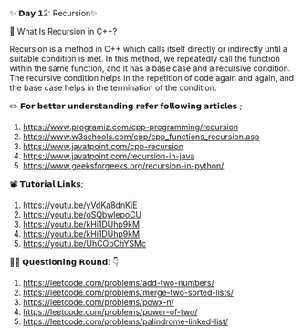✨ 𝗗𝗮𝘆 𝟭2: Recursion✨

📌 What Is Recursion in C++?

Recursion is a method in C++ which calls itself directly or indirectly until a suitable condition is met. In this method, we repeatedly call the function within the same function, and it has a base case and a recursive condition. The recursive condition helps in the repetition of code again and again, and the base case helps in the termination of the condition.

✏️ 𝗙𝗼𝗿 𝗯𝗲𝘁𝘁𝗲𝗿 𝘂𝗻𝗱𝗲𝗿𝘀𝘁𝗮𝗻𝗱𝗶𝗻𝗴 𝗿𝗲𝗳𝗲𝗿 𝗳𝗼𝗹𝗹𝗼𝘄𝗶𝗻𝗴 𝗮𝗿𝘁𝗶𝗰𝗹𝗲𝘀 ;

1. https://www.programiz.com/cpp-programming/recursion
2. https://www.w3schools.com/cpp/cpp_functions_recursion.asp
3. https://www.javatpoint.com/cpp-recursion
4. https://www.javatpoint.com/recursion-in-java
5. https://www.geeksforgeeks.org/recursion-in-python/

📽️ 𝗧𝘂𝘁𝗼𝗿𝗶𝗮𝗹 𝗟𝗶𝗻𝗸𝘀;

1. https://youtu.be/yVdKa8dnKiE
2. https://youtu.be/oSQbwlepoCU
3. https://youtu.be/kHi1DUhp9kM
4. https://youtu.be/kHi1DUhp9kM
5. https://youtu.be/UhCObChYSMc

👨‍💻 𝗤𝘂𝗲𝘀𝘁𝗶𝗼𝗻𝗶𝗻𝗴 𝗥𝗼𝘂𝗻𝗱: 👇

1. https://leetcode.com/problems/add-two-numbers/
2. https://leetcode.com/problems/merge-two-sorted-lists/
3. https://leetcode.com/problems/powx-n/
4. https://leetcode.com/problems/power-of-two/
5. https://leetcode.com/problems/palindrome-linked-list/
